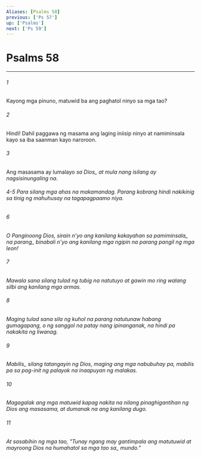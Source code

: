 ```yaml
---
Aliases: [Psalms 58]
previous: ['Ps 57']
up: ['Psalms']
next: ['Ps 59']
---
```

# Psalms 58

***






















###### 1 










Kayong mga pinuno, matuwid ba ang paghatol ninyo sa mga tao? 





















###### 2 










Hindi! Dahil paggawa ng masama ang laging iniisip ninyo at namiminsala kayo sa iba saanman kayo naroroon. 





















###### 3 










Ang masasama ay lumalayo <i class="trans-change">sa Dios_ at mula nang isilang ay nagsisinungaling na.

###### 4-5 Para silang mga ahas na makamandag. Parang kobrang hindi nakikinig sa tinig ng mahuhusay na tagapagpaamo niya. 





















###### 6 










O Panginoong Dios, <i class="trans-change">sirain nʼyo ang kanilang kakayahan sa pamiminsala_ <i class="trans-change">na parang_ binabali nʼyo ang kanilang mga ngipin na parang pangil ng mga leon! 





















###### 7 










Mawala sana silang tulad ng tubig na natutuyo at gawin mo ring walang silbi ang kanilang mga armas. 





















###### 8 










Maging tulad sana sila ng kuhol na parang natutunaw habang gumagapang, o ng sanggol na patay nang ipinanganak, na hindi pa nakakita ng liwanag. 





















###### 9 










<i class="trans-change">Mabilis_ silang tatangayin ng Dios, maging ang mga nabubuhay pa, mabilis pa sa pag-init ng palayok na inaapuyan ng malakas. 





















###### 10 










Magagalak ang mga matuwid kapag nakita na nilang pinaghigantihan ng Dios ang masasama, at dumanak na ang kanilang dugo. 





















###### 11 










At sasabihin ng mga tao, "Tunay ngang may gantimpala ang matutuwid at mayroong Dios na humahatol sa <i class="trans-change">mga tao sa_ mundo."
